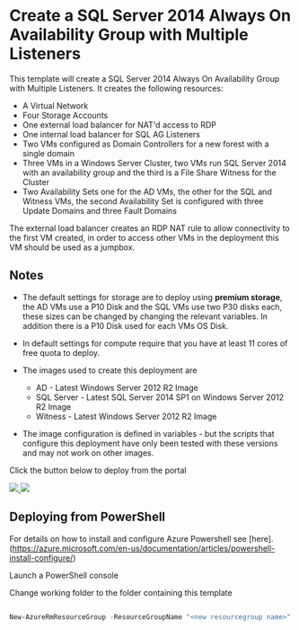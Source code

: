 # Create a SQL Server 2014 Always On Availability Group with Multiple Listeners

This template will create a SQL Server 2014 Always On Availability Group with Multiple Listeners.  It creates the following resources:

+	A Virtual Network
+	Four Storage Accounts
+	One external load balancer for NAT'd access to RDP
+	One internal load balancer for SQL AG Listeners
+	Two VMs configured as Domain Controllers for a new forest with a single domain
+	Three VMs in a Windows Server Cluster, two VMs run SQL Server 2014 with an availability group and the third is a File Share Witness for the Cluster
+	Two Availability Sets one for the AD VMs, the other for the SQL and Witness VMs, the second Availability Set is configured with three Update Domains and three Fault Domains

The external load balancer creates an RDP NAT rule to allow connectivity to the first VM created, in order to access other VMs in the deployment this VM should be used as a jumpbox.

## Notes

+	The default settings for storage are to deploy using **premium storage**, the AD VMs use a P10 Disk and the SQL VMs use two P30 disks each, these sizes can be changed by changing the relevant variables. In addition there is a P10 Disk used for each VMs OS Disk.

+ 	In default settings for compute require that you have at least 11 cores of free quota to deploy.

+ 	The images used to create this deployment are
	+ 	AD - Latest Windows Server 2012 R2 Image
	+ 	SQL Server - Latest SQL Server 2014 SP1 on Windows Server 2012 R2 Image
	+ 	Witness - Latest Windows Server 2012 R2 Image

+ 	The image configuration is defined in variables - but the scripts that configure this deployment have only been tested with these versions and may not work on other images.


Click the button below to deploy from the portal

<a href="https://portal.azure.com/#create/Microsoft.Template/uri/https%3A%2F%2Fraw.githubusercontent.com%2Frobotechredmond%2FSQLAlwaysOnMultiListener%2Fmaster%2Fazuredeploy.json" target="_blank">
    <img src="http://azuredeploy.net/deploybutton.png"/>
</a>
<a href="http://armviz.io/#/?load=https%3A%2F%2Fraw.githubusercontent.com%2Frobotechredmond%2FSQLAlwaysOnMultiListener%2Fmaster%2Fazuredeploy.json" target="_blank">
    <img src="http://armviz.io/visualizebutton.png"/>
</a>

## Deploying from PowerShell

For details on how to install and configure Azure Powershell see [here].(https://azure.microsoft.com/en-us/documentation/articles/powershell-install-configure/)

Launch a PowerShell console

Change working folder to the folder containing this template

```PowerShell

New-AzureRmResourceGroup -ResourceGroupName "<new resourcegroup name>" -Location "<new resourcegroup location>"  -TemplateParameterFile .\azuredeploy-parameters.json -TemplateFile .\azuredeploy.json
